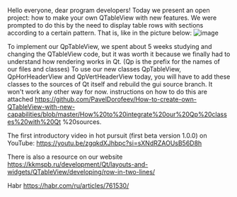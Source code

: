 Hello everyone, dear program developers!
Today we present an open project: how to make your own QTableView with new features.
We were prompted to do this by the need to display table rows with sections according to a certain pattern.
That is, like in the picture below:
![image](https://github.com/PavelDorofeev/How-to-create-own-QTableView-with-new-capabilities/assets/13850002/be731312-aa0b-4d14-ad42-832ab513857f)

To implement our QpTableView, we spent about 5 weeks studying and changing the QTableView code, but it was worth it because we finally had to understand how rendering works in Qt.
(Qp is the prefix for the names of our files and classes)
To use our new classes QpTableView, QpHorHeaderView and QpVertHeaderView today, you will have to add these classes to the sources of Qt itself and rebuild the gui source branch. It won't work any other way for now.
instructions on how to do this are attached https://github.com/PavelDorofeev/How-to-create-own-QTableView-with-new-capabilities/blob/master/How%20to%20integrate%20our%20Qp%20classes%20with%20Qt %20sources.

The first introductory video in hot pursuit (first beta version 1.0.0) on YouTube: https://youtu.be/zgqkdXJhbpc?si=sXNdRZAOUsB56D8h

There is also a resource on our website https://kkmspb.ru/development/Qt/layouts-and-widgets/QTableView/developing/row-in-two-lines/

Habr https://habr.com/ru/articles/761530/
